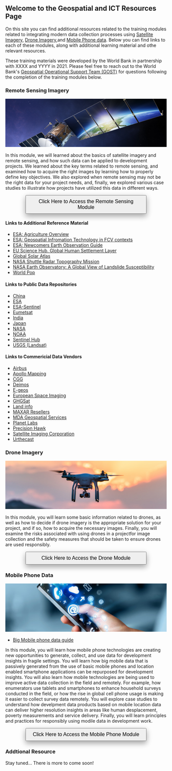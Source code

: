 ## Welcome to the Geospatial and ICT Resources Page

On this site you can find additional resources related to the training modules related to integrating modern data collection processes using [Satellite Imagery](#remotesensing), [Drone Imagery](#drones),and [Mobile Phone data](#mobile). Below you can find links to each of these modules, along with additional learning material and othe relevant resources.

These training materials were developed by the World Bank in partnership with XXXX and YYYY in 2021. Please feel free to reach out to the World Bank's [Geospatial Operational Support Team (GOST)](https://www.worldbank.org/en/research/brief/geospatial-operations-support-team-at-the-world-bank) for questions following the completion of the training modules below. 


### Remote Sensing Imagery  <a name="remotesensing"></a>

<img src="imgs/satellite.jpg" alt="Drone" style= "width:100%; height:150px; object-fit:cover;">

In this module, we will learned about the basics of satellite imagery and remote sensing, and how such data can be applied to development projects. We learned about the key terms related to remote sensing, and examined how to acquire the right images by learning how to properly define key objectives. We also explored when remote sensing may not be the right data for your project needs, and, finally, we explored various case studies to illustrate how projects have utilized this data in different ways.

<button name="button" onclick="http://www.google.com" style="width:75%;padding:9px 18px;font-size: 16px; box-shadow: 0 8px 16px 0 rgba(0,0,0,0.2), 0 6px 20px 0 rgba(0,0,0,0.19);margin: 0 auto;display: block;">Click Here to Access the Remote Sensing Module</button>

#### Links to Additional Reference Material 
* [ESA: Agriculture Overview](https://earth.esa.int/web/guest/earth-topics/agriculture)
* [ESA: Geospatial Infromation Technology in FCV contexts](http://www.eo4sd-fragility.net/news/geospatial-information-technology-git-fragile-contexts-%E2%80%93-now-accessible-world-bank-groups-open)
* [ESA: Newcomers Earth Observation Guide](http://www.cma.gov.cn/en)
* [EU Science Hub. Global Human Settlement Layer](https://ec.europa.eu/jrc/en/global-human-settlement-layer)
* [Global Solar Atlas](https://globalsolaratlas.info/support/about)
* [NASA Shuttle Radar Topography Mission](https://www2.jpl.nasa.gov/srtm/)
* [NASA Earth Observatory: A Global View of Landslide Susceptibility](https://www2.jpl.nasa.gov/srtm/)
* [World Pop](https://www.worldpop.org/about)
#### Links to Public Data Repositories 
* [China](http://www.cma.gov.cn/en)
* [ESA](https://earth.esa.int/web/guest/home)
* [ESA-Sentinel](https://sentinel.esa.int/web/sentinel/)
* [Eumetsat](http://www.eumetsat.int/website/home/index.html)
* [India](http://bhuvan.nrsc.gov.in/bhuvan_links.php)
* [Japan](http://www.eorc.jaxa.jp/en/about/distribution/index.html)
* [NASA](https://earthdata.nasa.gov/earth-observation-data)
* [NOAA](http://www.ospo.noaa.gov/)
* [Sentinel Hub](https://www.sentinel-hub.com/)
* [USGS (Landsat)](http://earthexplorer.usgs.gov/)
#### Links to Commericial Data Vendors
* [Airbus](https://www.intelligence-airbusds.com/access-to-our-products/)
* [Apollo Mapping](https://apollomapping.com/)
* [CGG](http://www.cgg.com/default.aspx?cid=7450)
* [Deimos](https://www.deimos-imaging.com/imagery-store/)
* [E-geos](http://www.e-geos.it/index.html)
* [European Space Imaging](http://www.euspaceimaging.com/)
* [GHGSat](https://www.ghgsat.com/)
* [Land info](http://www.landinfo.com/)
* [MAXAR Resellers](https://www.maxar.com/partner-ecosystem/resellers)
* [MDA Geospatial Services](http://gs.mdacorporation.com/Partners/Partners.aspx)
* [Planet Labs](https://www.planet.com)
* [Precision Hawk](https://www.precisionhawk.com/satellite)
* [Satellite Imaging Corporation](http://www.satimagingcorp.com/)
* [Urthecast](https://www.urthecast.com)

### Drone Imagery <a name="drones"></a>

<img src="imgs/drone2.jpg" alt="Drone" style= "width:100%; height:150px; object-fit:cover;">

In this module, you will learn some basic information related to drones, as well as how to decide if drone imagery is the appropriate solution for your project, and if so, how to acquire the necessary images. Finally, you will examine the risks associated with using drones in a projectfor image collection and the safety measures that should be taken to ensure drones are used responsibly.  

<button name="button" onclick="http://www.google.com" style="width:75%;padding:9px 18px;font-size: 16px; box-shadow: 0 8px 16px 0 rgba(0,0,0,0.2), 0 6px 20px 0 rgba(0,0,0,0.19);margin: 0 auto;display: block;">Click Here to Access the Drone Module</button>

### Mobile Phone Data <a name="mobile"></a>

<img src="imgs/mobilephones.png" alt="Drone" style= "width:100%; height:150px; object-fit:cover;">

* [Big Mobile phone data guide](https://wordpress.com/support/markdown-quick-reference/)

In this module, you will learn how mobile phone technologies are creating new opportunities to generate, collect, and use data for development insights in fragile settings. You will learn how big mobile data that is passively generated from the use of basic mobile phones and location enabled smartphone applications can be repurposed for development insights. You will also learn how mobile technologies are being used to improve active data collection in the field and remotely. For example, how enumerators use tablets and smartphones to enhance household surveys conducted in the field, or how the rise in global cell phone usage is making it easier to collect survey data remotely. You will explore case studies to understand how develpment data products based on mobile location data can deliver higher resolution insights in areas like human desplacement, poverty measurements and service delivery. Finally, you will learn principles and practices for responsibly using modile data in development work.

<button name="button" onclick="http://www.google.com" style="width:75%;padding:9px 18px;font-size: 16px; box-shadow: 0 8px 16px 0 rgba(0,0,0,0.2), 0 6px 20px 0 rgba(0,0,0,0.19);margin: 0 auto;display: block;">Click Here to Access the Mobile Phone Module</button>

### Addtional Resource

Stay tuned... There is more to come soon!



<!--
```markdown
Syntax highlighted code block

# Header 1
## Header 2
### Header 3

- Bulleted
- List

1. Numbered
2. List

**Bold** and _Italic_ and `Code` text

[Link](url) and ![Image](src)
```

For more details see [GitHub Flavored Markdown](https://guides.github.com/features/mastering-markdown/).

Your Pages site will use the layout and styles from the Jekyll theme you have selected in your [repository settings](https://github.com/Gabe-Levin/FCV_DataCollectionTutorials/settings/pages). The name of this theme is saved in the Jekyll `_config.yml` configuration file.

Having trouble with Pages? Check out our [documentation](https://docs.github.com/categories/github-pages-basics/) or [contact support](https://support.github.com/contact) and we’ll help you sort it out.
-->
